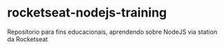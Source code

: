 # rocketseat-nodejs-training
Repositorio para fins educacionais, aprendendo sobre NodeJS via station da Rocketseat
